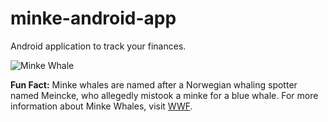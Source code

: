 # minke-android-app
Android application to track your finances.

![Minke Whale](https://github.com/lemillion12/minke-android-app/blob/main/app/src/main/res/drawable/whale_minke.jpg?raw=true)

**Fun Fact:** Minke whales are named after a Norwegian whaling spotter named Meincke, who allegedly mistook a minke for a blue whale.
For more information about Minke Whales, visit [WWF](https://wwf.panda.org/discover/our_focus/wildlife_practice/profiles/mammals/whales_dolphins/minke/).